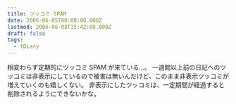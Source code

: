 ```yaml
---
title: ツッコミ SPAM
date: 2006-06-05T00:00:00.000Z
lastmod: 2006-06-08T15:42:08.000Z
draft: false
tags:
  - tDiary
---
```


相変わらず定期的にツッコミ SPAM が来ている…。 一週間以上前の日記へのツッコミは非表示にしているので被害は無いんだけど、このまま非表示ツッコミが増えていくのも嬉しくない。 非表示にしたツッコミは、一定期間が経過すると削除されるようにできないかな。
